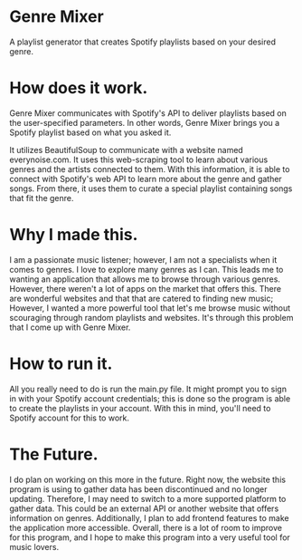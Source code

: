 # Genre Mixer
A playlist generator that creates Spotify playlists based on your desired genre.

# How does it work.

Genre Mixer communicates with Spotify's API to deliver playlists based on the user-specified parameters. In other words, Genre Mixer brings you a Spotify playlist based on what you asked it.

It utilizes BeautifulSoup to communicate with a website named everynoise.com. It uses this web-scraping tool to learn about various genres and the artists connected to them. With this information, it is able to connect with Spotify's web API to learn more about the genre and gather songs. From there, it uses them to curate a special playlist containing songs that fit the genre.

# Why I made this.

I am a passionate music listener; however, I am not a specialists when it comes to genres. I love to explore many genres as I can. This leads me to wanting an application that allows me to browse through various genres. However, there weren't a lot of apps on the market that offers this. There are wonderful websites and that that are catered to finding new music; However, I wanted a more powerful tool that let's me browse music without scouraging through random playlists and websites. It's through this problem that I come up with Genre Mixer.

# How to run it.

All you really need to do is run the main.py file. It might prompt you to sign in with your Spotify account credentials; this is done so the program is able to create the playlists in your account. With this in mind, you'll need to Spotify account for this to work.

# The Future.

I do plan on working on this more in the future. Right now, the website this program is using to gather data has been discontinued and no longer updating. Therefore, I may need to switch to a more supported platform to gather data. This could be an external API or another website that offers information on genres. Additionally, I plan to add frontend features to make the application more accessible. Overall, there is a lot of room to improve for this program, and I hope to make this program into a very useful tool for music lovers.
